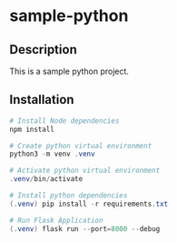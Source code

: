 # sample-python

## Description

This is a sample python project.

## Installation

```powershell
# Install Node dependencies
npm install

# Create python virtual environment
python3 -m venv .venv

# Activate python virtual environment
.venv/bin/activate

# Install python dependencies
(.venv) pip install -r requirements.txt

# Run Flask Application
(.venv) flask run --port=8000 --debug
```
